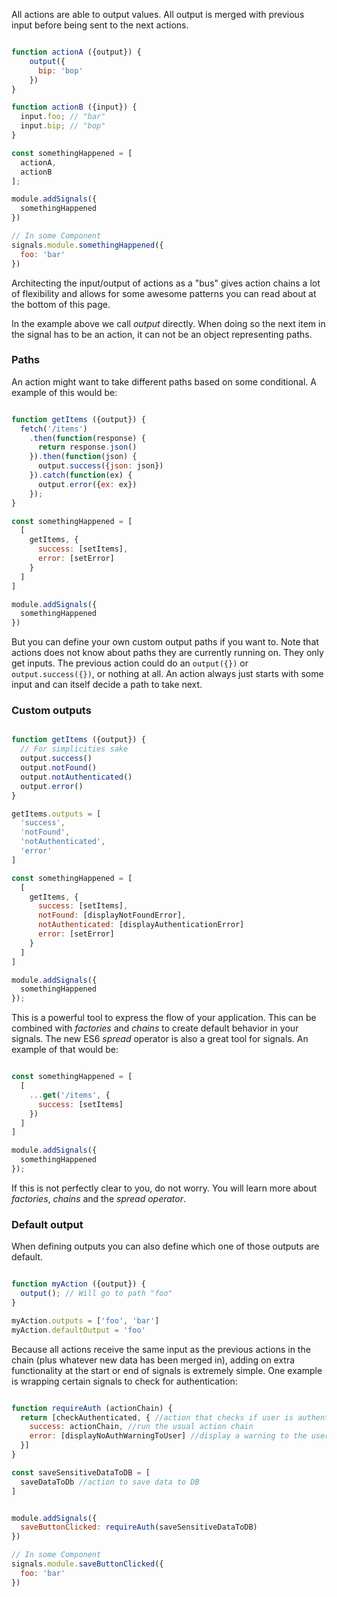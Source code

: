 All actions are able to output values. All output is merged with previous input before being sent to the next actions.

```javascript

function actionA ({output}) {
    output({
      bip: 'bop'
    })
}

function actionB ({input}) {
  input.foo; // "bar"
  input.bip; // "bop"
}

const somethingHappened = [
  actionA,
  actionB
];

module.addSignals({
  somethingHappened
})

// In some Component
signals.module.somethingHappened({
  foo: 'bar'
})

```
Architecting the input/output of actions as a "bus" gives action chains a lot of flexibility and allows for some awesome patterns you can read about at the bottom of this page.


In the example above we call *output* directly. When doing so the next item in the signal has to be an action, it can not be an object representing paths.

### Paths
An action might want to take different paths based on some conditional. A example of this would be:

```javascript

function getItems ({output}) {
  fetch('/items')
    .then(function(response) {
      return response.json()
    }).then(function(json) {
      output.success({json: json})
    }).catch(function(ex) {
      output.error({ex: ex})
    });
}

const somethingHappened = [
  [
    getItems, {
      success: [setItems],
      error: [setError]
    }
  ]
]

module.addSignals({
  somethingHappened
})
```

But you can define your own custom output paths if you want to. Note that actions does not know about paths they are currently running on. They only get inputs. The previous action could do an `output({})` or `output.success({})`, or nothing at all. An action always just starts with some input and can itself decide a path to take next.

### Custom outputs

```javascript

function getItems ({output}) {
  // For simplicities sake
  output.success()
  output.notFound()
  output.notAuthenticated()
  output.error()
}

getItems.outputs = [
  'success',
  'notFound',
  'notAuthenticated',
  'error'
]

const somethingHappened = [
  [
    getItems, {
      success: [setItems],
      notFound: [displayNotFoundError],
      notAuthenticated: [displayAuthenticationError]
      error: [setError]
    }
  ]
]

module.addSignals({
  somethingHappened
});
```
This is a powerful tool to express the flow of your application. This can be combined with *factories* and *chains* to create default behavior in your signals. The new ES6 *spread* operator is also a great tool for signals. An example of that would be:

```javascript

const somethingHappened = [
  [
    ...get('/items', {
      success: [setItems]
    })
  ]
]

module.addSignals({
  somethingHappened
});
```
If this is not perfectly clear to you, do not worry. You will learn more about *factories*, *chains* and the *spread operator*.

### Default output

When defining outputs you can also define which one of those outputs are default.

```javascript

function myAction ({output}) {
  output(); // Will go to path "foo"
}

myAction.outputs = ['foo', 'bar']
myAction.defaultOutput = 'foo'
```

Because all actions receive the same input as the previous actions in the chain (plus whatever new data has been merged in), adding on extra functionality at the start or end of signals is extremely simple. One example is wrapping certain signals to check for authentication:
```javascript

function requireAuth (actionChain) {
  return [checkAuthenticated, { //action that checks if user is authenticated and outputs success or error
    success: actionChain, //run the usual action chain
    error: [displayNoAuthWarningToUser] //display a warning to the user
  }]
}

const saveSensitiveDataToDB = [
  saveDataToDb //action to save data to DB
]


module.addSignals({
  saveButtonClicked: requireAuth(saveSensitiveDataToDB)
})

// In some Component
signals.module.saveButtonClicked({
  foo: 'bar'
})

```
